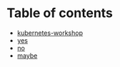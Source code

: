# Table of contents

* [kubernetes-workshop](README.md)
* [yes](yes.md)
* [no](no.md)
* [maybe](maybe.md)

